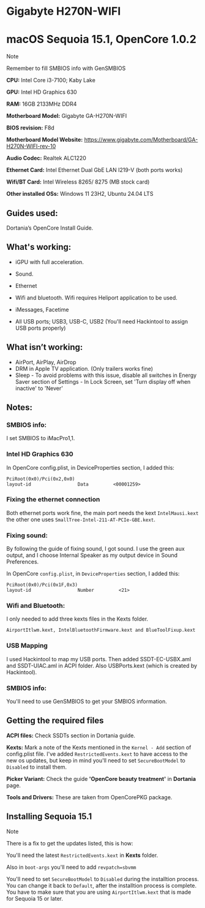 # Gigabyte H270N-WIFI 
# macOS Sequoia 15.1, OpenCore 1.0.2

> [!NOTE]
> Remember to fill SMBIOS info with GenSMBIOS

**CPU:** Intel Core i3-7100; Kaby Lake

**GPU:** Intel HD Graphics 630

**RAM:** 16GB 2133MHz DDR4

**Motherboard Model:** Gigabyte GA-H270N-WIFI

**BIOS revision:** F8d

**Motherboard Model Website:** https://www.gigabyte.com/Motherboard/GA-H270N-WIFI-rev-10

**Audio Codec:** Realtek ALC1220

**Ethernet Card:** Intel Ethernet Dual GbE LAN I219-V (both ports works)

**Wifi/BT Card:** Intel Wireless 8265/ 8275 (MB stock card)

**Other installed OSs:** Windows 11 23H2, Ubuntu 24.04 LTS

## Guides used:

Dortania’s OpenCore Install Guide.

## What's working:

- iGPU with full acceleration.

- Sound.

- Ethernet

- Wifi and bluetooth. Wifi requires Heliport application to be used.

- iMessages, Facetime

- All USB ports; USB3, USB-C, USB2 (You'll need Hackintool to assign USB ports properly)

## What isn’t working:

- AirPort, AirPlay, AirDrop
- DRM in Apple TV application. (Only trailers works fine)
- Sleep
      - To avoid problems with this issue, disable all switches in Energy Saver section of Settings
      - In Lock Screen, set 'Turn display off when inactive' to 'Never'

## Notes:

### SMBIOS info:
I set SMBIOS to iMacPro1,1.

### Intel HD Graphics 630

In OpenCore config.plist, in DeviceProperties section, I added this:

    PciRoot(0x0)/Pci(0x2,0x0)
    layout-id                 Data         <00001259>

### Fixing the ethernet connection

Both ethernet ports work fine, the main port needs the kext `IntelMausi.kext` the other one uses `SmallTree-Intel-211-AT-PCIe-GBE.kext`.

### Fixing sound:

By following the guide of fixing sound, I got sound. I use the green aux output, and I choose Internal Speaker as my output device in Sound Preferences.

In OpenCore `config.plist`, in `DeviceProperties` section, I added this:
    
    PciRoot(0x0)/Pci(0x1F,0x3)
    layout-id                 Number         <21>

### Wifi and Bluetooth:

I only needed to add three kexts files in the Kexts folder.

    AirportItlwm.kext, IntelBluetoothFirmware.kext and BlueToolFixup.kext

### USB Mapping

I used Hackintool to map my USB ports. Then added SSDT-EC-USBX.aml and SSDT-UIAC.aml in ACPI folder. Also USBPorts.kext (which is created by Hackintool).



### SMBIOS info:

You'll need to use GenSMBIOS to get your SMBIOS information.


## Getting the required files

**ACPI files:** Check SSDTs section in Dortania guide.

**Kexts:** Mark a note of the Kexts mentioned in the `Kernel - Add` section of config.plist file.
       I've added `RestrictedEvents.kext` to have access to the new os updates, but keep in mind you'll need to set `SecureBootModel` to `Disabled` to install them.

**Picker Variant:** Check the guide **'OpenCore beauty treatment'** in **Dortania** page.

**Tools and Drivers:** These are taken from OpenCorePKG package.

## Installing Sequoia 15.1

> [!NOTE]
> There is a fix to get the updates listed, this is how:
> 
> You'll need the latest `RestrictedEvents.kext` in **Kexts** folder.
> 
> Also in `boot-args` you'll need to add `revpatch=sbvmm`

You'll need to set `SecureBootModel` to `Disabled` during the installtion process. You can change it back to `Default`, after the installtion process is complete.
You have to make sure that you are using `AirportItlwm.kext` that is made for Sequoia 15 or later.
